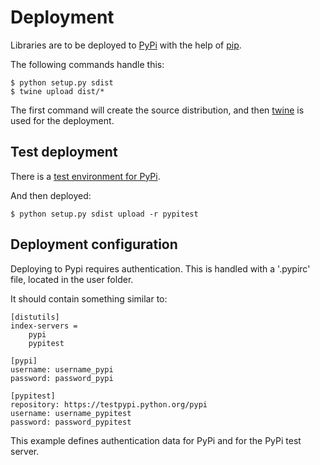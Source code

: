 # Deployment

Libraries are to be deployed to [PyPi][pypi] with the help of [pip][pip].

The following commands handle this:

```
$ python setup.py sdist
$ twine upload dist/*
```

The first command will create the source distribution, and then [twine][twine] is used for the deployment.

## Test deployment

There is a [test environment for PyPi][pypitest].

And then deployed:

```
$ python setup.py sdist upload -r pypitest
```

## Deployment configuration

Deploying to Pypi requires authentication. This is handled with a '.pypirc' file, located in the user folder.

It should contain something similar to:

```
[distutils]
index-servers =
    pypi
    pypitest

[pypi]
username: username_pypi
password: password_pypi

[pypitest]
repository: https://testpypi.python.org/pypi
username: username_pypitest
password: password_pypitest
```

This example defines authentication data for PyPi and for the PyPi test server.

[pip]: https://pypi.python.org/pypi/pip
[pypi]: https://pypi.python.org/pypi
[pypitest]: https://testpypi.python.org/pypi
[twine]: https://github.com/pypa/twine
